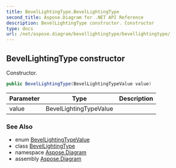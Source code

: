 ```yaml
---
title: BevelLightingType.BevelLightingType
second_title: Aspose.Diagram for .NET API Reference
description: BevelLightingType constructor. Constructor
type: docs
url: /net/aspose.diagram/bevellightingtype/bevellightingtype/
---
```

## BevelLightingType constructor

Constructor.

```csharp
public BevelLightingType(BevelLightingTypeValue value)
```

| Parameter | Type | Description |
| --- | --- | --- |
| value | BevelLightingTypeValue |  |

### See Also

* enum [BevelLightingTypeValue](../../bevellightingtypevalue/)
* class [BevelLightingType](../)
* namespace [Aspose.Diagram](../../bevellightingtype/)
* assembly [Aspose.Diagram](../../../)


